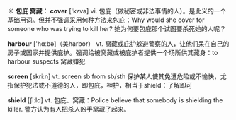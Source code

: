 ☀ <span class="category">**包庇 窝藏：**</span>
<span class="vocabulary">**cover**</span> ['kʌvə] 
<span class="definition">vi. 包庇（做秘密或非法事情的人）。是此义的一个基础用词。但并不强调采用何种方法来包庇：</span>Why would she cover for someone who was trying to kill her? 她为何要包庇那个试图要杀死她的人呢？

<span class="vocabulary">**harbour**</span> ['hɑːbə]（美harbor）
<span class="definition">vt. 窝藏或庇护躲避警察的人，让他们呆在自己的房子或国家并提供庇护。强调给被窝藏或被庇护者提供一个场所供其藏身：</span>to harbour suspects 窝藏嫌犯

<span class="vocabulary">**screen**</span> [skri:n] 
<span class="definition">vt. screen sb from sb/sth 保护某人使其免遭危险或不愉快，尤指保护犯法或不道德的人，即包庇，袒护，相当于shield：</span>了解即可

<span class="vocabulary">**shield**</span> [ʃi:ld]
<span class="definition">vt. 包庇、窝藏：</span>Police believe that somebody is shielding the killer. 警方认为有人把杀人凶手窝藏了起来。


